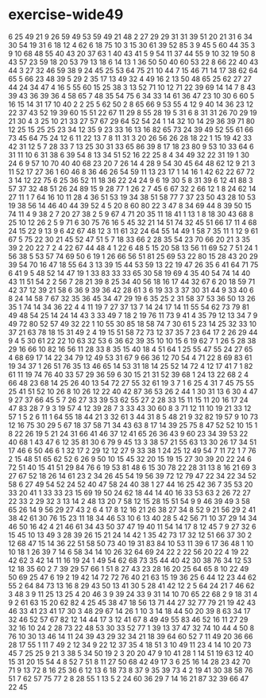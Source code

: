 # exercise-wide49
6
25
49
21
9
26
59
49
53
59
49
21
48
2
27
29
29
31
31
39
51
20
21
31
6
34
30
54
19
31
6
18
12
4
62
6
18
75
10
3
15
30
61
39
52
85
3
9
45
5
60
44
35
3
9
10
68
48
55
40
43
20
37
63
1
40
43
41
5
9
54
11
37
44
55
9
10
32
19
50
8
43
57
23
59
18
20
53
79
13
18
6
14
13
1
36
50
50
40
60
53
22
8
66
22
40
43
44
3
27
32
46
59
38
9
24
45
25
53
64
75
21
10
44
7
15
46
71
14
17
38
62
64
65
5
66
23
48
39
5
29
2
35
17
13
49
32
4
49
16
2
13
50
48
65
25
62
27
27
44
24
34
47
4
16
5
55
60
15
25
38
3
13
52
71
10
12
71
22
39
69
14
14
7
8
43
39
43
36
39
36
4
58
65
7
48
35
54
75
6
34
33
14
61
36
47
23
10
30
6
60
5
16
15
14
31
17
10
40
2
2
25
5
62
50
2
8
65
66
9
53
55
4
12
9
40
14
36
23
12
22
37
43
52
19
39
60
15
51
22
67
11
29
8
55
28
19
5
31
6
8
31
31
26
70
29
19
21
30
4
3
25
10
21
33
27
57
67
29
64
52
54
24
1
14
32
10
14
29
36
39
71
80
12
25
15
25
25
23
34
12
35
9
23
33
16
13
16
82
65
73
24
39
49
52
55
61
66
73
45
64
75
24
12
6
11
22
13
7
8
11
31
3
20
26
56
26
28
18
22
1
15
19
42
33
42
31
12
5
7
28
33
7
13
25
30
31
33
65
86
39
8
17
18
23
80
9
53
10
33
64
6
31
11
10
6
31
38
6
39
54
8
13
34
51
52
16
22
25
8
4
34
49
32
22
31
19
1
30
24
6
9
57
10
70
40
40
68
23
20
7
26
14
4
28
9
54
30
45
64
48
62
12
9
21
3
11
52
17
27
36
1
60
46
8
36
46
26
54
59
11
13
23
17
1
14
16
1
42
62
22
67
72
3
14
12
22
75
6
25
36
52
11
18
36
22
24
24
9
6
19
30
5
8
31
39
6
12
41
88
3
57
37
32
48
51
26
24
89
15
9
28
77
1
26
2
7
45
6
67
32
2
66
12
1
8
24
62
14
27
11
1
7
64
16
10
11
28
4
36
51
53
19
34
38
51
58
77
7
37
23
50
43
28
10
53
19
38
56
14
46
40
44
39
52
4
5
20
8
60
80
22
3
47
8
34
69
44
8
39
50
15
74
11
4
9
38
2
7
20
27
38
2
5
9
67
4
71
20
35
11
18
41
1
13
1
8
18
30
43
68
8
25
10
12
26
2
5
9
71
6
30
75
76
16
5
45
32
21
14
51
74
32
45
51
66
17
11
4
68
24
15
22
9
13
9
6
42
67
48
12
3
11
61
32
24
64
55
14
49
1
58
7
35
11
1
12
9
61
67
5
75
22
30
21
45
52
47
51
5
7
18
33
66
2
28
35
54
23
70
66
20
21
3
35
39
2
20
22
7
2
4
22
67
44
48
4
1
22
6
48
5
15
20
58
13
56
11
69
52
7
51
24
1
56
38
5
53
57
74
69
50
6
19
1
26
66
56
51
81
25
69
53
22
80
15
28
43
20
29
39
54
70
16
47
18
55
64
3
13
39
15
44
53
59
13
22
19
47
26
35
6
41
64
71
75
6
41
9
5
48
52
14
47
19
1
33
83
33
33
65
30
58
19
69
4
35
40
54
74
14
40
43
11
51
54
2
2
56
7
28
21
39
8
25
34
40
56
18
16
17
44
32
67
6
20
18
59
71
42
37
12
39
21
58
6
36
9
39
36
42
28
61
3
6
19
33
3
37
30
31
44
9
33
40
6
8
24
14
58
7
67
32
35
36
45
34
47
29
19
6
35
25
2
31
58
37
53
36
50
13
26
35
1
74
14
34
36
22
4
4
11
19
7
27
37
13
7
14
24
17
14
11
55
54
62
73
79
81
49
48
54
25
14
24
14
43
3
33
49
7
18
2
19
76
11
73
9
41
4
35
79
12
13
34
7
9
49
72
80
52
57
49
32
22
1
10
55
30
85
18
58
74
7
30
61
5
23
14
25
32
33
10
37
21
63
78
18
15
31
49
2
4
19
15
51
58
72
73
12
37
35
7
23
64
17
2
26
29
44
9
4
5
30
61
22
22
10
63
32
53
6
36
62
39
35
10
10
15
6
19
62
7
1
26
5
28
38
29
16
66
10
82
16
56
11
28
33
8
35
15
40
18
4
51
64
1
25
55
47
55
24
27
65
4
68
69
17
14
22
34
79
12
49
53
31
67
9
66
36
12
70
54
4
71
22
8
69
83
61
19
34
37
1
26
51
76
35
13
46
65
14
53
31
18
14
25
52
14
72
4
12
17
41
7
1
82
61
11
19
74
76
40
33
57
29
36
59
6
30
15
21
31
52
39
68
1
24
13
22
68
2
4
66
48
23
68
14
25
26
40
13
54
72
27
55
32
61
19
3
7
1
6
25
4
31
7
45
75
55
25
41
51
52
10
26
8
10
26
12
22
40
42
87
36
53
26
2
44
1
30
31
13
6
30
4
47
9
27
37
66
45
5
7
26
27
33
39
53
62
55
27
2
28
33
15
11
15
11
20
16
17
24
47
83
28
7
9
3
19
57
4
12
39
28
7
3
33
43
30
60
8
3
71
12
11
10
19
21
33
12
57
1
5
2
6
11
1
64
55
18
44
21
3
32
61
3
44
31
8
5
48
21
9
32
82
19
57
9
10
73
12
16
75
30
29
5
67
18
37
58
71
34
43
63
8
17
14
39
25
75
8
47
52
52
10
15
1
8
22
26
19
5
21
24
31
66
41
46
37
12
41
65
26
36
43
9
60
23
34
39
53
22
40
68
1
43
47
6
12
35
81
30
6
79
9
45
13
3
38
57
21
55
63
13
30
26
17
34
51
17
46
6
50
46
6
1
32
17
2
29
12
12
27
9
33
38
1
24
25
12
49
54
7
11
72
1
7
76
2
15
48
51
65
62
52
6
26
9
50
10
15
45
32
20
15
19
15
27
30
39
20
22
24
6
72
51
40
15
41
51
29
84
76
6
19
53
81
48
6
15
30
78
22
28
31
13
8
16
21
69
3
27
67
52
18
26
14
61
23
2
34
26
45
54
19
56
39
72
12
79
47
22
34
22
34
52
58
6
27
49
54
52
24
52
40
47
58
24
40
38
1
27
44
16
25
42
36
7
35
53
20
33
20
41
1
33
33
23
15
69
19
50
24
62
18
44
14
40
16
33
53
63
2
26
72
27
22
33
2
29
32
3
13
14
2
48
13
20
7
58
12
15
28
15
51
54
9
9
46
39
49
3
58
65
26
14
9
56
29
27
43
2
6
4
17
8
12
16
21
26
38
27
34
8
52
9
21
56
29
2
41
38
42
61
30
76
15
23
11
18
34
46
53
10
6
13
40
28
5
42
56
71
10
37
29
14
34
46
50
16
42
4
21
46
61
34
43
50
37
47
19
40
11
54
14
17
8
12
45
7
9
27
32
6
15
45
10
13
49
3
28
39
26
15
21
24
14
42
1
35
42
73
17
32
12
51
66
37
30
2
12
68
47
15
14
36
22
51
58
50
73
40
19
31
83
84
10
53
11
39
6
17
36
48
1
10
10
18
1
26
39
7
14
6
58
34
14
10
26
32
64
69
24
22
2
22
56
20
22
4
19
22
42
62
3
42
14
11
16
19
24
1
49
54
62
68
73
35
44
40
42
30
38
76
34
12
53
12
18
35
60
2
7
39
29
57
66
1
51
8
27
43
23
28
16
20
25
64
65
8
10
22
49
50
69
25
47
6
19
2
19
42
14
72
72
76
40
21
63
15
19
36
25
6
44
12
23
44
62
55
2
64
84
73
13
16
8
29
43
50
13
41
30
5
28
41
42
12
2
5
64
24
21
7
46
62
3
48
3
9
11
25
13
25
4
20
46
3
9
39
24
33
9
31
14
10
70
65
22
68
2
9
18
31
4
9
2
61
63
15
20
62
82
4
25
45
38
47
18
56
13
71
44
27
32
77
79
21
19
42
43
46
33
41
23
41
17
30
3
48
29
67
14
26
1
10
3
14
18
44
50
20
39
8
63
34
17
32
46
52
57
67
82
12
14
44
17
3
12
41
67
8
49
49
55
83
46
52
16
11
27
29
32
16
10
24
2
28
73
22
48
53
30
33
52
77
1
39
13
37
47
32
74
10
44
4
50
8
76
10
30
13
46
14
11
24
39
43
29
32
34
21
18
39
64
60
52
7
11
49
20
36
66
28
17
55
1
11
7
49
2
12
34
9
22
12
37
35
4
18
51
3
10
49
11
23
4
14
10
20
73
45
7
25
25
9
21
3
38
5
34
50
19
2
3
20
20
47
9
10
41
28
1
14
51
19
63
12
40
15
31
20
15
54
4
8
52
7
51
8
11
27
50
68
42
49
17
3
6
25
16
14
28
23
42
70
71
9
13
72
8
16
25
36
6
12
13
6
18
73
8
37
9
35
39
73
4
2
19
41
30
38
58
76
51
7
62
57
75
77
2
8
28
55
1
13
5
2
24
60
36
29
7
14
16
21
87
32
39
66
47
22
45
